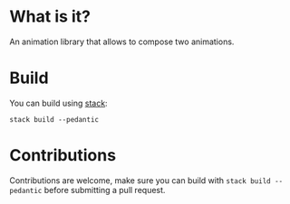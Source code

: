 # What is it?

An animation library that allows to compose two animations.

# Build

You can build using [stack](https://docs.haskellstack.org):

`stack build --pedantic`

# Contributions

Contributions are welcome, make sure you can build with `stack build --pedantic`
before submitting a pull request.
